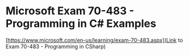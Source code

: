 # Microsoft Exam 70-483 - Programming in C# Examples

[https://www.microsoft.com/en-us/learning/exam-70-483.aspx](Link to Exam 70-483 - Programming in CSharp)
